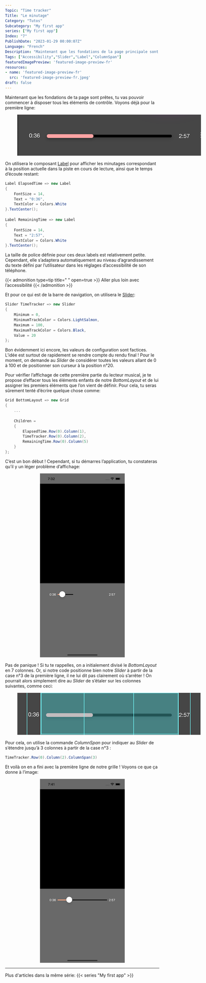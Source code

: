 ```yaml
---
Topic: "Time tracker"
Title: "Le minutage"
Category: "Tutos"
Subcategory: "My first app"
series: ["My first app"]
Index: "7"
PublishDate: "2023-01-29 00:00:07Z"
Language: "French"
Description: "Maintenant que les fondations de la page principale sont prêtes, on va pouvoir commencer à disposer tous les éléments de contrôle. Commençons avec le minutage !"
Tags: ["Accessibility","Slider","Label","ColumnSpan"]
featuredImagePreview: 'featured-image-preview-fr'
resources:
- name: 'featured-image-preview-fr'
  src: 'featured-image-preview-fr.jpeg'
draft: false
---
```


<!--more-->

<style>
.img-sizes{min-height:50px;max-height:600px;min-width:50px;max-width:600px;height:auto;width:auto}
</style>
Maintenant que les fondations de ta page sont prêtes, tu vas pouvoir commencer à disposer tous les éléments de contrôle. Voyons déjà pour la première ligne:

<figure><p align="center"><img class="img-sizes" src="./images/FA80B1E1F42328E22E779783E27C557F.png"></p></figure>

On utilisera le composant [Label](https://learn.microsoft.com/en-us/dotnet/maui/user-interface/controls/label) pour afficher les minutages correspondant à la position actuelle dans la piste en cours de lecture, ainsi que le temps d’écoute restant:

```csharp
Label ElapsedTime => new Label
{
    FontSize = 14,
    Text = "0:36",
    TextColor = Colors.White
}.TextCenter();

Label RemainingTime => new Label
{
    FontSize = 14,
    Text = "2:57",
    TextColor = Colors.White
}.TextCenter();
```


La taille de police définie pour ces deux labels est relativement petite. Cependant, elle s’adaptera automatiquement au niveau d’agrandissement du texte défini par l’utilisateur dans les réglages d’accessibilité de son téléphone.


{{< admonition type=tip title="‎ " open=true >}}
Aller plus loin avec l’accessibilité
{{< /admonition >}}

Et pour ce qui est de la barre de navigation, on utilisera le [Slider](https://learn.microsoft.com/en-us/dotnet/maui/user-interface/controls/slider):

```csharp
Slider TimeTracker => new Slider
{
    Minimum = 0,
    MinimumTrackColor = Colors.LightSalmon,
    Maximum = 100,
    MaximumTrackColor = Colors.Black,
    Value = 20
};
```


Bon évidemment ici encore, les valeurs de configuration sont factices. L’idée est surtout de rapidement se rendre compte du rendu final ! Pour le moment, on demande au *Slider* de considérer toutes les valeurs allant de 0 à 100 et de positionner son curseur à la position n°20.

Pour vérifier l’affichage de cette première partie du lecteur musical, je te propose d’effacer tous les éléments enfants de notre *BottomLayout* et de lui assigner les premiers éléments que l’on vient de définir. Pour cela, tu seras sûrement tenté d’écrire quelque chose comme:

```csharp
Grid BottomLayout => new Grid
{
    ...

    Children =
    {
        ElapsedTime.Row(0).Column(1),
        TimeTracker.Row(0).Column(2),
        RemainingTime.Row(0).Column(5)
    }
};
```


C’est un bon début ! Cependant, si tu démarres l’application, tu constateras qu’il y un léger problème d’affichage:

<figure><p align="center"><img class="img-sizes" src="./images/6A71FCFF86082A1FEF1D2C5C1840643B.png"></p></figure>

Pas de panique ! Si tu te rappelles, on a initialement divisé le *BottomLayout* en 7 colonnes. Or, si notre code positionne bien notre *Slider* à partir de la case n°3 de la première ligne, il ne lui dit pas clairement où s’arrêter ! On pourrait alors simplement dire au *Slider* de s’étaler sur les colonnes suivantes, comme ceci:

<figure><p align="center"><img class="img-sizes" src="./images/EC9010D37B4268DF0FCDE7480DD1156F.png"></p></figure>

Pour cela, on utilise la commande *ColumnSpan* pour indiquer au *Slider* de s’étendre jusqu’à 3 colonnes à partir de la case n°3 :

```csharp
TimeTracker.Row(0).Column(2).ColumnSpan(3)
```


Et voilà on en a fini avec la première ligne de notre grille ! Voyons ce que ça donne à l’image:

<figure><p align="center"><img class="img-sizes" src="./images/F625F9944D83A64D3BE00195F96757B2.png"></p></figure>



---
Plus d'articles dans la même série:
{{< series "My first app" >}}
